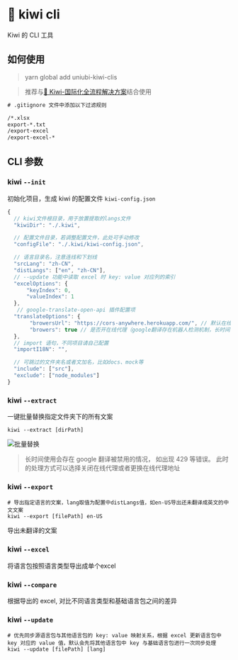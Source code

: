 # 🐤 kiwi cli

Kiwi 的 CLI 工具

## 如何使用

> yarn global add uniubi-kiwi-clis



> 推荐与[🐤 Kiwi-国际化全流程解决方案](https://github.com/alibaba/kiwi)结合使用

```txt
# .gitignore 文件中添加以下过滤规则

/*.xlsx
export-*.txt
/export-excel
/export-excel-*

```

## CLI 参数

### kiwi `--init`

初始化项目，生成 kiwi 的配置文件 `kiwi-config.json`

```js
{
  // kiwi文件根目录，用于放置提取的langs文件
  "kiwiDir": "./.kiwi",

  // 配置文件目录，若调整配置文件，此处可手动修改
  "configFile": "./.kiwi/kiwi-config.json",

  // 语言目录名，注意连线和下划线
  "srcLang": "zh-CN",
  "distLangs": ["en", "zh-CN"],
  // --update 功能中读取 excel 时 key: value 对应列的索引
  "excelOptions": {
      "keyIndex": 0,
      "valueIndex": 1
  },
   // google-translate-open-api 插件配置项
  "translateOptions": {
       "browersUrl": "https://cors-anywhere.herokuapp.com/", // 默认在线代理地址
       "browers": true // 是否开在线代理（google翻译存在机器人检测机制，长时间使用会被禁用）
  },
  // import 语句，不同项目请自己配置
  "importI18N": "",

  // 可跳过的文件夹名或者文加名，比如docs、mock等
  "include": ["src"],
  "exclude": ["node_modules"]
}
```



### kiwi `--extract`

一键批量替换指定文件夹下的所有文案

```shell script
kiwi --extract [dirPath]
```

![批量替换](https://raw.githubusercontent.com/alibaba/kiwi/master/kiwi-cli/public/extract.gif)



> 长时间使用会存在 google 翻译被禁用的情况， 如出现 429 等错误。 此时的处理方式可以选择关闭在线代理或者更换在线代理地址


### kiwi `--export`

```
# 导出指定语言的文案，lang取值为配置中distLangs值，如en-US导出还未翻译成英文的中文文案
kiwi --export [filePath] en-US
```

导出未翻译的文案



### kiwi `--excel`

将语言包按照语言类型导出成单个excel



### kiwi `--compare`

根据导出的 excel, 对比不同语言类型和基础语言包之间的差异



### kiwi  `--update`

```
# 优先同步源语言包与其他语言包的 key: value 映射关系，根据 excel 更新语言包中 key 对应的 value 值，默认会先将其他语言包中 key 与基础语言包进行一次同步处理
kiwi --update [filePath] [lang]

```


